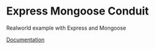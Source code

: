 # Express Mongoose Conduit

Realworld example with Express and Mongoose

[Documentation](https://realworld-docs.netlify.app/)
